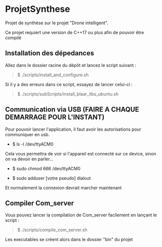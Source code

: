 # ProjetSynthese
Projet de synthèse sur le projet "Drone intelligent".

Ce projet requiert une version de C++17 ou plus afin de pouvoir être compilé

## Installation des dépedances

Allez dans le dossier racine du dépôt et lancez le script suivant :

> $ ./scripts/install_and_configure.sh

Si il y a des erreurs dans ce script, essayez de lancer celui-ci :

> $ ./scripts/subScripts/install_blaar_libs_ubuntu.sh

## Communication via USB (FAIRE A CHAQUE DEMARRAGE POUR L'INSTANT)

Pour pouvoir lancer l'application, il faut avoir les autorisations pour communiquer en usb.

- $ ls -l /dev/ttyACM0

Cela vous permettra de voir si l'appareil est connecté sur ce device, sinon on va devoir en parler...

- $ sudo chmod 666 /dev/ttyACM0

- $ sudo adduser [votre pseudo] dialout

Et normalement la connexion devrait marcher maintenant

## Compiler Com_server

Vous pouvez lancer la compilation de Com_server facilement en lançant le script : 

> $ ./scripts/compile_com_server.sh

Les executables se créent alors dans le dossier "bin" du projet
